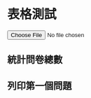 # 表格測試

<script src="https://unpkg.com/xlsx/dist/xlsx.full.min.js"></script>
<script src="LoadXLSX.js"></script>
<script src="ParseXLSX.js"></script>
<script src="ParseTranslate.js"></script>
<script src="ParseTable.js"></script>
<script src="HistogramData.js"></script>

<div id="upload-file">
  <input type="file" id="input-file" accept=".xlsx" />
</div>

<script>
// Declare parsedData in the global scope
var parsedData;

// Get the input element
var inputFile = document.getElementById('input-file');

// Add an event listener for when a file is selected
inputFile.addEventListener('change', function(event) {
  // Get the selected file
  var file = event.target.files[0];

  // Create a new FileReader
  var reader = new FileReader();

  // Define what happens when the file is read
  reader.onload = function(event) {
    // Parse the file data into an XLSX workbook
    var data = new Uint8Array(event.target.result);
    var workbook = XLSX.read(data, {type: 'array'});

    // Now you can use the workbook as you did before
    // Parse the XLSX file
    parsedData = ParseXLSX(workbook);

    // Parse the 'Translate' page
    var translateMapping = ParseTranslate(parsedData['Translate']);

    // Parse the other pages
    for(var language in parsedData) {
      if(language !== 'Translate') {
          parsedData[language] = ParseTable(parsedData[language], translateMapping, language);
      }
    }

    // Calculate and display the total number of replies
    var totalReplies = 0;
    for(var language in parsedData) {
      if(language !== 'Translate') {
        totalReplies += parsedData[language].length;
      }
    }
    document.getElementById('total-replies').innerText = "Total Replies: " + totalReplies;

    // Get the first question
    var firstQuestion = parsedData['en'][0];

    // Print the question title
    document.getElementById('first-question').innerText = "First Question: " + firstQuestion['Question'];

    // If the question type is 'Checkbox', draw a histogram
    if(firstQuestion['type'] === 'Checkbox') {
      // Assume the answers are in a column named 'Answer'
      var answers = firstQuestion['Answer'];

      // Generate the data for the histogram
      var histogramData = generateHistogramData(answers);

      // Draw the histogram
      drawHistogram('first-question', histogramData);
    }
  };

  // Read the file as an array buffer
  reader.readAsArrayBuffer(file);
});
</script>

## 統計問卷總數

<div id="total-replies">
<!-- The total replies will be displayed here -->
</div>

## 列印第一個問題

<div id="first-question">
<script src="https://cdnjs.cloudflare.com/ajax/libs/Chart.js/2.9.4/Chart.min.js"></script>
<!-- The first question and histogram will be displayed here -->
</div>
